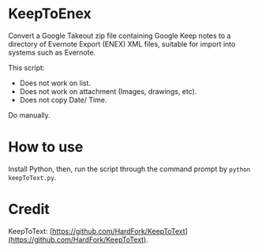 # KeepToEnex
Convert a Google Takeout zip file containing Google Keep notes to a directory of Evernote Export (ENEX) XML files, suitable for import into systems such as Evernote.

This script:
- Does not work on list.
- Does not work on attachment (Images, drawings, etc).
- Does not copy Date/ Time.

Do manually.

# How to use

Install Python, then, run the script through the command prompt by `python keepToText.py`.

# Credit

KeepToText: [https://github.com/HardFork/KeepToText](https://github.com/HardFork/KeepToText).
